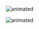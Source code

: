 <p align="center">
  <img src="gif/chapter1.gif" alt="animated" />
</p>
<p align="center">
  <img src="gif/chapter2.gif" alt="animated" />
</p>
